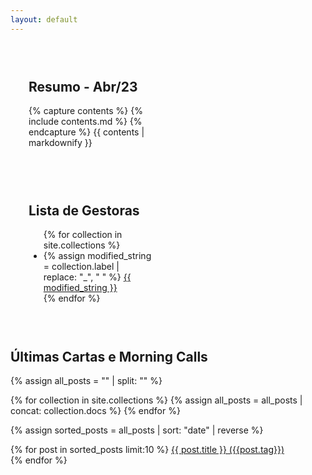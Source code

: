 ```yaml
---
layout: default
---
```


<style>
  .column {
    float: left;
    width: 40%;
    padding: 29px;
  }

  .row::after {
    content: "";
    clear: both;
    display: table;
  }
</style>


<div class="row">
  <div class="column">
    <h2>Resumo - Abr/23</h2>
    {% capture contents %}
      {% include contents.md %}
    {% endcapture %}
    {{ contents | markdownify }}
  </div>
  <div class="column">
    <h2>Lista de Gestoras</h2>
    <ul>
      {% for collection in site.collections %}
        <li>
          {% assign modified_string = collection.label | replace: "_", " " %}
          <a href="{{ site.baseurl }}/{{ collection.label }}/">{{ modified_string }}</a>
        </li>
      {% endfor %}
    </ul>
  </div>
</div>
<div class="row">
<h2>Últimas Cartas e Morning Calls</h2>
{% assign all_posts = "" | split: "" %}

{% for collection in site.collections %}
  {% assign all_posts = all_posts | concat: collection.docs %}
{% endfor %}

{% assign sorted_posts = all_posts | sort: "date" | reverse %}

{% for post in sorted_posts limit:10 %}
  <a href="{{ post.url }}">{{ post.title }} ({{post.tag}})</a>
  <br>
{% endfor %}

</div>


